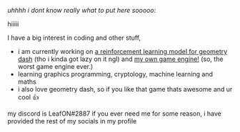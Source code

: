 
*uhhhh i dont know really what to put here sooooo:*

hiiiii


I have a big interest in coding and other stuff, 
- i am currently working on [a reinforcement learning model for geometry dash](https://github.com/leafon5/neurodash) (tho i kinda got lazy on it ngl) and [my own game engine!](https://github.com/leafon5/game-engine-attempt) (so, the worst game engine ever.)
- learning graphics programming, cryptology, machine learning and maths
- i also love geometry dash, so if you like that game thats awesome and ur cool 👍

my discord is LeafON#2887 if you ever need me for some reason, i have provided the rest of my socials in my profile
<!--
**leafon5/leafon5** is a ✨ _special_ ✨ repository because its `README.md` (this file) appears on your GitHub profile.

Here are some ideas to get you started:

- 🔭 I’m currently working on ...
- 🌱 I’m currently learning ...
- 👯 I’m looking to collaborate on ...
- 🤔 I’m looking for help with ...
- 💬 Ask me about ...
- 📫 How to reach me: ...
- 😄 Pronouns: ...
- ⚡ Fun fact: ...
-->

